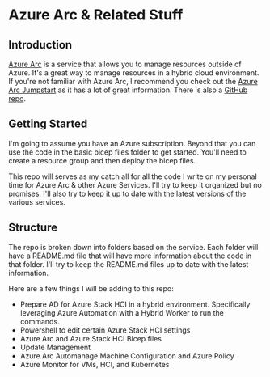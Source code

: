 # Azure Arc & Related Stuff

## Introduction

[Azure Arc](https://azure.microsoft.com/en-us/services/azure-arc/) is a service that allows you to manage resources outside of Azure. It's a great way to manage resources in a hybrid cloud environment. If you're not familiar with Azure Arc, I recommend you check out the [Azure Arc Jumpstart](https://azurearcjumpstart.io/) as it has a lot of great information. There is also a [GitHub repo](https://github.com/microsoft/azure_arc).

## Getting Started

I'm going to assume you have an Azure subscription. Beyond that you can use the code in the basic bicep files folder to get started. You'll need to create a resource group and then deploy the bicep files.

This repo will serves as my catch all for all the code I write on my personal time for Azure Arc & other Azure Services. I'll try to keep it organized but no promises. I'll also try to keep it up to date with the latest versions of the various services.

## Structure

The repo is broken down into folders based on the service. Each folder will have a README.md file that will have more information about the code in that folder. I'll try to keep the README.md files up to date with the latest information.

Here are a few things I will be adding to this repo:

- Prepare AD for Azure Stack HCI in a hybrid environment. Specifically leveraging Azure Automation with a Hybrid Worker to run the commands.
- Powershell to edit certain Azure Stack HCI settings
- Azure Arc and Azure Stack HCI Bicep files
- Update Management
- Azure Arc Automanage Machine Configuration and Azure Policy
- Azure Monitor for VMs, HCI, and Kubernetes
